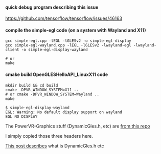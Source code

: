 
#### quick debug program describing this issue

https://github.com/tensorflow/tensorflow/issues/46163

#### compile the simple-egl code (on a system with Wayland and X11)
```
gcc simple-egl.cpp -lEGL -lGLESv2 -o simple-egl-display
gcc simple-egl-wayland.cpp -lEGL -lGLESv2 -lwayland-egl -lwayland-client -o simple-egl-display-wayland

# or
make
```

#### cmake build OpenGLESHelloAPI_LinuxX11 code
```
mkdir build && cd build
cmake -DPVR_WINDOW_SYSTEM=X11 ..
# or cmake -DPVR_WINDOW_SYSTEM=Wayland ..
make
```

```
$ simple-egl-display-wayland
EGL: Warning: No default display support on wayland
EGL NO DISPLAY
```

The PowerVR-Graphics stuff (DynamicGles.h, etc) are [from this repo](https://github.com/powervr-graphics/Native_SDK)

I simply copied those three headers here.

[This post describes](https://docs.imgtec.com/Framework_DevGuide/topics/General_Overview/Additional_Header_Files/c_PVRFramework_dynamic.html) what is DynamicGles.h etc

